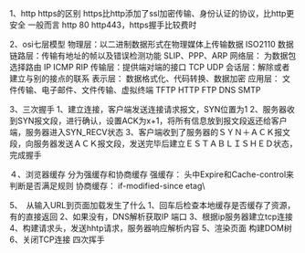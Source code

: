1、http https的区别
    https比http添加了ssl加密传输、身份认证的协议，比http更安全 一般而言 http 80  http443，https握手比较费时

2、osi七层模型
    物理层：以二进制数据形式在物理媒体上传输数据  ISO2110
    数据链路层：传输有地址的帧以及错误检测功能    SLIP、PPP、ARP
    网络层： 为数据包选择路由                   IP ICMP RIP
    传输层：提供端对端的接口                    TCP UDP
    会话层：解除或者建立与别的接点的联系
    表示层： 数据格式化、代码转换、数据加密
    应用层： 文件传输、电子邮件、文件传输、虚拟终端  TFTP HTTP FTP DNS SMTP

3、三次握手
    1、建立连接，客户端发送连接请求报文，SYN位置为1
    2、服务器收到SYN报文段，进行确认，设置ACK为x+1，将所有信息放到报文段返还给客户端，服务器进入SYN_RECV状态
    3、客户端收到了服务器的ＳＹＮ＋ＡＣＫ报文段，向服务器发送ＡＣＫ报文段，发送完毕后建立ＥＳＴＡＢＬＩＳＨＥＤ状态，完成握手

４、浏览器缓存
    分为强缓存和协商缓存
        强缓存： 头中Expire和Cache-control来判断是否满足规则
        协商缓存： if-modified-since etag\

5、　从输入URL到页面加载发生了什么
    1、回车后检查本地缓存是否缓存了资源，有的直接返回
    2、如果没有，DNS解析获取IP 端口
    3、根据ip服务器建立tcp连接
    4、构建请求头，发送hhtp请求，服务器响应解析内容
    5、渲染页面 构建DOM树
    6、关闭TCP连接 四次挥手